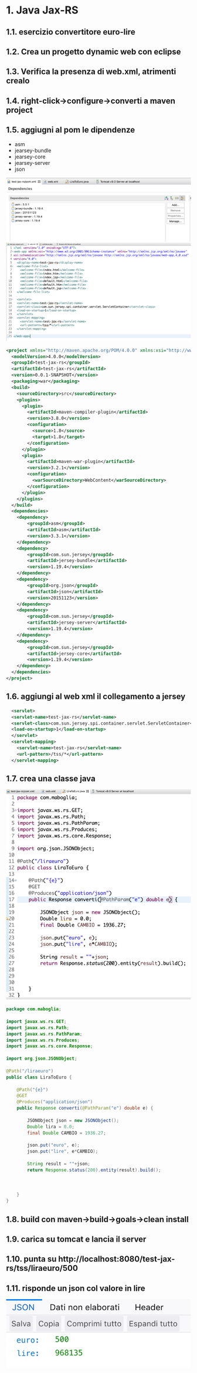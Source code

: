 # 1. Java Jax-RS
## 1.1. esercizio convertitore euro-lire

## 1.2. Crea un progetto dynamic web con eclipse
## 1.3. Verifica la presenza di web.xml, atrimenti crealo
## 1.4. right-click->configure->converti a maven project
## 1.5. aggiugni al pom le dipendenze
   * asm
   * jearsey-bundle
   * jearsey-core
   * jearsey-server
   * json

![esempio](./img/jax-rs-1.jpg)
![esempio](./img/jax-rs-2.jpg)

```xml
<project xmlns="http://maven.apache.org/POM/4.0.0" xmlns:xsi="http://www.w3.org/2001/XMLSchema-instance" xsi:schemaLocation="http://maven.apache.org/POM/4.0.0 http://maven.apache.org/xsd/maven-4.0.0.xsd">
  <modelVersion>4.0.0</modelVersion>
  <groupId>test-jax-rs</groupId>
  <artifactId>test-jax-rs</artifactId>
  <version>0.0.1-SNAPSHOT</version>
  <packaging>war</packaging>
  <build>
    <sourceDirectory>src</sourceDirectory>
    <plugins>
      <plugin>
        <artifactId>maven-compiler-plugin</artifactId>
        <version>3.8.0</version>
        <configuration>
          <source>1.8</source>
          <target>1.8</target>
        </configuration>
      </plugin>
      <plugin>
        <artifactId>maven-war-plugin</artifactId>
        <version>3.2.1</version>
        <configuration>
          <warSourceDirectory>WebContent</warSourceDirectory>
        </configuration>
      </plugin>
    </plugins>
  </build>
  <dependencies>
  	<dependency>
  		<groupId>asm</groupId>
  		<artifactId>asm</artifactId>
  		<version>3.3.1</version>
  	</dependency>
  	<dependency>
  		<groupId>com.sun.jersey</groupId>
  		<artifactId>jersey-bundle</artifactId>
  		<version>1.19.4</version>
  	</dependency>
  	<dependency>
  		<groupId>org.json</groupId>
  		<artifactId>json</artifactId>
  		<version>20151123</version>
  	</dependency>
  	<dependency>
  		<groupId>com.sun.jersey</groupId>
  		<artifactId>jersey-server</artifactId>
  		<version>1.19.4</version>
  	</dependency>
  	<dependency>
  		<groupId>com.sun.jersey</groupId>
  		<artifactId>jersey-core</artifactId>
  		<version>1.19.4</version>
  	</dependency>
  </dependencies>
</project>
```
## 1.6. aggiungi al web xml il collegamento a jersey

```xml
  <servlet>
  <servlet-name>test-jax-rs</servlet-name>
  <servlet-class>com.sun.jersey.spi.container.servlet.ServletContainer</servlet-class>
  <load-on-startup>1</load-on-startup>
  </servlet>
  <servlet-mapping>
  	<servlet-name>test-jax-rs</servlet-name>
  	<url-pattern>/tss/*</url-pattern>
  </servlet-mapping>
```
## 1.7. crea una classe java
![esempio](./img/jax-rs-3.jpg)


```java
package com.maboglia;

import javax.ws.rs.GET;
import javax.ws.rs.Path;
import javax.ws.rs.PathParam;
import javax.ws.rs.Produces;
import javax.ws.rs.core.Response;

import org.json.JSONObject;

@Path("/liraeuro")
public class LiraToEuro {

	@Path("{e}")
	@GET
	@Produces("application/json")
	public Response converti(@PathParam("e") double e) {
		
		JSONObject json = new JSONObject();
		Double lira = 0.0;
		final Double CAMBIO = 1936.27;
		
		json.put("euro", e);
		json.put("lire", e*CAMBIO);
		
		String result = ""+json;
		return Response.status(200).entity(result).build();
		
				
		
	}
}

```
## 1.8. build con maven->build->goals->clean install
## 1.9. carica su tomcat e lancia il server
## 1.10. punta su http://localhost:8080/test-jax-rs/tss/liraeuro/500
## 1.11. risponde un json col valore in lire
![esempio](./img/jax-rs-4.jpg)



